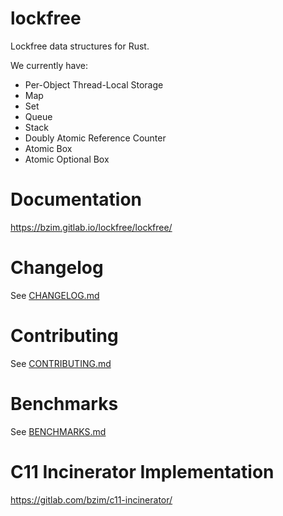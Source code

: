 # lockfree
Lockfree data structures for Rust.

We currently have:
* Per-Object Thread-Local Storage
* Map
* Set
* Queue
* Stack
* Doubly Atomic Reference Counter
* Atomic Box
* Atomic Optional Box

# Documentation
<https://bzim.gitlab.io/lockfree/lockfree/>

# Changelog
See [CHANGELOG.md](CHANGELOG.md)

# Contributing
See [CONTRIBUTING.md](CONTRIBUTING.md)

# Benchmarks
See [BENCHMARKS.md](BENCHMARKS.md)

# C11 Incinerator Implementation
<https://gitlab.com/bzim/c11-incinerator/>
